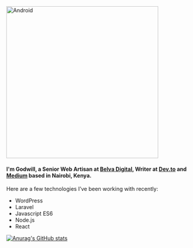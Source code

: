 <img align="center" alt="Android" width="400" src="https://media0.giphy.com/media/3ornk57KwDXf81rjWM/giphy.gif?cid=ecf05e47x777egle4xcdn81kjgj8z4n5hf3c7tqto494ealy&rid=giphy.gif&ct=g"/>

#### I'm Godwill,  a Senior Web Artisan at [Belva Digital](https://dev.to/carolmusyoka), Writer at [Dev.to](https://dev.to/godwillbarasa) and [Medium](https://dev.to/carolmusyoka) based in Nairobi, Kenya. 

Here are a few technologies I’ve been working with recently:

- WordPress
- Laravel
- Javascript ES6 
- Node.js
- React

[![Anurag's GitHub stats](https://github-readme-stats.vercel.app/api?username=GodwillB)](https://github.com/anuraghazra/github-readme-stats)
